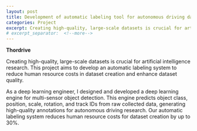 ```yaml
---
layout: post
title: Development of automatic labeling tool for autonomous driving dataset generation
categories: Project
excerpt: Creating high-quality, large-scale datasets is crucial for artificial intelligence research. This project aims to develop an automatic labeling system to reduce human resource costs in dataset creation and enhance dataset quality.
# excerpt_separator:  <!--more-->
---
```


**Thordrive**

Creating high-quality, large-scale datasets is crucial for artificial intelligence research. This project aims to develop an automatic labeling system to reduce human resource costs in dataset creation and enhance dataset quality.

As a deep learning engineer, I designed and developed a deep learning engine for multi-sensor object detection. This engine predicts object class, position, scale, rotation, and track IDs from raw collected data, generating high-quality annotations for autonomous driving research. Our automatic labeling system reduces human resource costs for dataset creation by up to 30%.